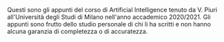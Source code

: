 Questi sono gli appunti del corso di Artificial Intelligence tenuto da V. Piuri all'Università degli Studi di Milano nell'anno accademico 2020/2021.
Gli appunti sono frutto dello studio personale di chi li ha scritti e non hanno alcuna garanzia di completezza o di accuratezza.
